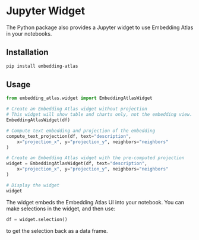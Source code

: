# Jupyter Widget

The Python package also provides a Jupyter widget to use Embedding Atlas in your notebooks.

## Installation

```bash
pip install embedding-atlas
```

## Usage

```python
from embedding_atlas.widget import EmbeddingAtlasWidget

# Create an Embedding Atlas widget without projection
# This widget will show table and charts only, not the embedding view.
EmbeddingAtlasWidget(df)

# Compute text embedding and projection of the embedding
compute_text_projection(df, text="description",
    x="projection_x", y="projection_y", neighbors="neighbors"
)

# Create an Embedding Atlas widget with the pre-computed projection
widget = EmbeddingAtlasWidget(df, text="description",
    x="projection_x", y="projection_y", neighbors="neighbors"
)

# Display the widget
widget
```

The widget embeds the Embedding Atlas UI into your notebook. You can make selections in the widget, and then use:

```python
df = widget.selection()
```

to get the selection back as a data frame.
